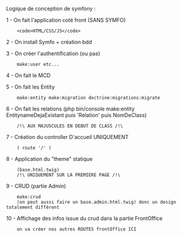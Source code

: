  Logique de conception de symfony : 


1 - On fait l'application coté front (SANS SYMFO)

        <code>HTML/CSS/JS</code>

2 - On install Symfo + création bdd

3 - On créer l'authentification (ou pas)

        make:user etc...
        
4 - On fait le MCD 

5 - On fait les Entity

        make:entity make:migration doctrine:migrations:migrate

6 - On fait les relations (php bin/console make:entity EntitynameDejaExistant puis 'Relation' puis NomDeClass)

        /!\ AUX MAJUSCULES EN DEBUT DE CLASS /!\
        
7 - Création du controller D'accueil UNIQUEMENT

        ( route '/' )

8 - Application du "theme" statique 

        (base.html.twig)
        /!\ UNIQUEMENT SUR LA PREMIERE PAGE /!\ 

9 - CRUD (partie Admin)

        make:crud
        (on peut aussi faire un base.admin.html.twig) donc un design totalement différent
        
10 - Affichage des infos issue du crud dans la partie FrontOffice

        on va créer nos autres ROUTES frontOffice ICI
